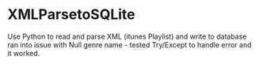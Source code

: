 # XMLParsetoSQLite
Use Python to read and parse XML (itunes Playlist) and write to database
ran into issue with Null genre name - tested Try/Except to handle error and it worked.
